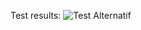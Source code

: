 Test results: ![Test Alternatif](https://github.com/SpaceCowBoyNorm/tp-r504/actions/workflows/pytest.yml/badge.svg)
